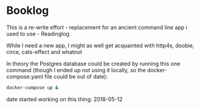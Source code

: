# Booklog 

This is a re-write effort - replacement for an ancient command line app i used to use - Readinglog.

While I need a new app, I might as well get acquainted with http4s, doobie, circe, cats-effect and whatnot

In theory the Postgres database could be created by running this one command (though I ended up not using it locally, so the docker-compose.yaml file could be out of date):

```bash
docker-compose up &
```

date started working on this thing: 2018-05-12

